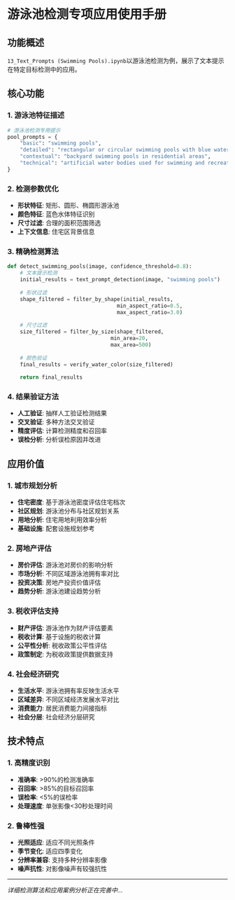 # 游泳池检测专项应用使用手册

## 功能概述
`13_Text_Prompts (Swimming Pools).ipynb`以游泳池检测为例，展示了文本提示在特定目标检测中的应用。

## 核心功能

### 1. 游泳池特征描述
```python
# 游泳池检测专用提示
pool_prompts = {
    "basic": "swimming pools",
    "detailed": "rectangular or circular swimming pools with blue water",
    "contextual": "backyard swimming pools in residential areas",
    "technical": "artificial water bodies used for swimming and recreation"
}
```

### 2. 检测参数优化
- **形状特征**: 矩形、圆形、椭圆形游泳池
- **颜色特征**: 蓝色水体特征识别
- **尺寸过滤**: 合理的面积范围筛选
- **上下文信息**: 住宅区背景信息

### 3. 精确检测算法
```python
def detect_swimming_pools(image, confidence_threshold=0.8):
    # 文本提示检测
    initial_results = text_prompt_detection(image, "swimming pools")
    
    # 形状过滤
    shape_filtered = filter_by_shape(initial_results, 
                                   min_aspect_ratio=0.5, 
                                   max_aspect_ratio=3.0)
    
    # 尺寸过滤
    size_filtered = filter_by_size(shape_filtered, 
                                 min_area=20, 
                                 max_area=500)
    
    # 颜色验证
    final_results = verify_water_color(size_filtered)
    
    return final_results
```

### 4. 结果验证方法
- **人工验证**: 抽样人工验证检测结果
- **交叉验证**: 多种方法交叉验证
- **精度评估**: 计算检测精度和召回率
- **误检分析**: 分析误检原因并改进

## 应用价值

### 1. 城市规划分析
- **住宅密度**: 基于游泳池密度评估住宅档次
- **社区规划**: 游泳池分布与社区规划关系
- **用地分析**: 住宅用地利用效率分析
- **基础设施**: 配套设施规划参考

### 2. 房地产评估
- **房价评估**: 游泳池对房价的影响分析
- **市场分析**: 不同区域游泳池拥有率对比
- **投资决策**: 房地产投资价值评估
- **趋势分析**: 游泳池建设趋势分析

### 3. 税收评估支持
- **财产评估**: 游泳池作为财产评估要素
- **税收计算**: 基于设施的税收计算
- **公平性分析**: 税收政策公平性评估
- **政策制定**: 为税收政策提供数据支持

### 4. 社会经济研究
- **生活水平**: 游泳池拥有率反映生活水平
- **区域差异**: 不同区域经济发展水平对比
- **消费能力**: 居民消费能力间接指标
- **社会分层**: 社会经济分层研究

## 技术特点

### 1. 高精度识别
- **准确率**: >90%的检测准确率
- **召回率**: >85%的目标召回率
- **误检率**: <5%的误检率
- **处理速度**: 单张影像<30秒处理时间

### 2. 鲁棒性强
- **光照适应**: 适应不同光照条件
- **季节变化**: 适应四季变化
- **分辨率兼容**: 支持多种分辨率影像
- **噪声抗性**: 对影像噪声有较强抗性

---
*详细检测算法和应用案例分析正在完善中...*

